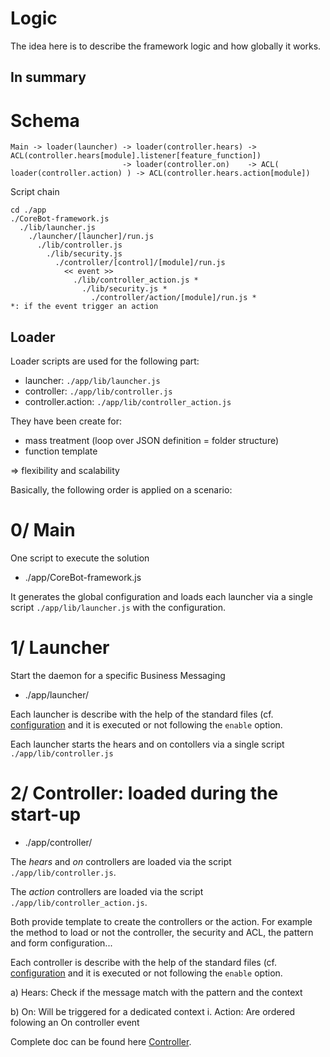 # Logic
The idea here is to describe the framework logic and how globally it
works.

## In summary
# Schema
```
Main -> loader(launcher) -> loader(controller.hears) -> ACL(controller.hears[module].listener[feature_function])
                         -> loader(controller.on)    -> ACL( loader(controller.action) ) -> ACL(controller.hears.action[module])
```

Script chain
```
cd ./app
./CoreBot-framework.js
  ./lib/launcher.js
    ./launcher/[launcher]/run.js
      ./lib/controller.js
        ./lib/security.js
          ./controller/[control]/[module]/run.js
            << event >>
              ./lib/controller_action.js *
                ./lib/security.js *
                  ./controller/action/[module]/run.js *
*: if the event trigger an action
```

## Loader
Loader scripts are used for the following part:
- launcher: `./app/lib/launcher.js`
- controller: `./app/lib/controller.js`
- controller.action: `./app/lib/controller_action.js`

They have been create for:
- mass treatment (loop over JSON definition = folder structure)
- function template

=> flexibility and scalability

Basically, the following order is applied on a scenario:
# 0/ Main
One script to execute the solution
- ./app/CoreBot-framework.js

It generates the global configuration and loads each launcher via
a single script `./app/lib/launcher.js` with the configuration.

# 1/ Launcher
Start the daemon for a specific Business Messaging
- ./app/launcher/

Each launcher is describe with the help of the standard files 
(cf. [configuration](doc/configuration.md) and it is executed or not 
following the `enable` option.

Each launcher starts the hears and on contollers via a single
script `./app/lib/controller.js`
   
# 2/ Controller: loaded during the start-up
- ./app/controller/

The *hears* and *on* controllers are loaded via the script
`./app/lib/controller.js`.

The *action* controllers are loaded via the script
`./app/lib/controller_action.js`.

Both provide template to create the controllers or the action.
For example the method to load or not the controller, the security and
ACL, the pattern and form configuration...

Each controller is describe with the help of the standard files
(cf. [configuration](doc/configuration.md) and it is executed or not
following the `enable` option.

a) Hears: Check if the message match with the pattern and the context

b) On: Will be triggered for a dedicated context
    i. Action: Are ordered folowing an On controller event

Complete doc can be found here [Controller](./doc/controller.md).
